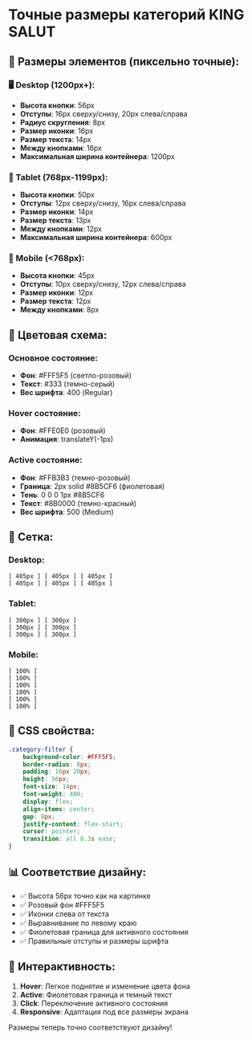 # Точные размеры категорий KING SALUT

## 📐 Размеры элементов (пиксельно точные):

### 🖥️ Desktop (1200px+):
- **Высота кнопки**: 56px
- **Отступы**: 16px сверху/снизу, 20px слева/справа
- **Радиус скругления**: 8px
- **Размер иконки**: 16px
- **Размер текста**: 14px
- **Между кнопками**: 16px
- **Максимальная ширина контейнера**: 1200px

### 📱 Tablet (768px-1199px):
- **Высота кнопки**: 50px
- **Отступы**: 12px сверху/снизу, 16px слева/справа
- **Размер иконки**: 14px
- **Размер текста**: 13px
- **Между кнопками**: 12px
- **Максимальная ширина контейнера**: 600px

### 📱 Mobile (<768px):
- **Высота кнопки**: 45px
- **Отступы**: 10px сверху/снизу, 12px слева/справа
- **Размер иконки**: 12px
- **Размер текста**: 12px
- **Между кнопками**: 8px

## 🎨 Цветовая схема:

### Основное состояние:
- **Фон**: #FFF5F5 (светло-розовый)
- **Текст**: #333 (темно-серый)
- **Вес шрифта**: 400 (Regular)

### Hover состояние:
- **Фон**: #FFE0E0 (розовый)
- **Анимация**: translateY(-1px)

### Active состояние:
- **Фон**: #FFB3B3 (темно-розовый)
- **Граница**: 2px solid #8B5CF6 (фиолетовая)
- **Тень**: 0 0 0 1px #8B5CF6
- **Текст**: #8B0000 (темно-красный)
- **Вес шрифта**: 500 (Medium)

## 📏 Сетка:

### Desktop:
```
[ 405px ] [ 405px ] [ 405px ]
[ 405px ] [ 405px ] [ 405px ]
```

### Tablet:
```
[ 300px ] [ 300px ]
[ 300px ] [ 300px ]
[ 300px ] [ 300px ]
```

### Mobile:
```
[ 100% ]
[ 100% ]
[ 100% ]
[ 100% ]
[ 100% ]
[ 100% ]
```

## 🔧 CSS свойства:

```css
.category-filter {
    background-color: #FFF5F5;
    border-radius: 8px;
    padding: 16px 20px;
    height: 56px;
    font-size: 14px;
    font-weight: 400;
    display: flex;
    align-items: center;
    gap: 8px;
    justify-content: flex-start;
    cursor: pointer;
    transition: all 0.3s ease;
}
```

## 📊 Соответствие дизайну:

- ✅ Высота 56px точно как на картинке
- ✅ Розовый фон #FFF5F5
- ✅ Иконки слева от текста
- ✅ Выравнивание по левому краю
- ✅ Фиолетовая граница для активного состояния
- ✅ Правильные отступы и размеры шрифта

## 🎯 Интерактивность:

1. **Hover**: Легкое поднятие и изменение цвета фона
2. **Active**: Фиолетовая граница и темный текст
3. **Click**: Переключение активного состояния
4. **Responsive**: Адаптация под все размеры экрана

Размеры теперь точно соответствуют дизайну!
